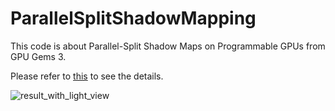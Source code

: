 # ParallelSplitShadowMapping

  This code is about Parallel-Split Shadow Maps on Programmable GPUs from GPU Gems 3.
  
  Please refer to [this](https://jeesunkim.com/projects/gpu-gems/parallel_split_shadow_mapping/) to see the details.

![result_with_light_view](https://user-images.githubusercontent.com/17864157/236124890-9cdc4d65-67cd-43c2-87e5-9ed386498798.png)
